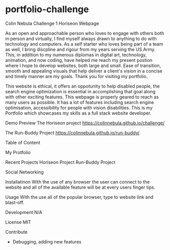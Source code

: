 # portfolio-challenge

Colin Nebula
Challenge 1 Horiseon Webpage

As an open and approachable person who loves to engage with others both in person and virtually, I find myself always drawn to anything to do with technology and computers. As a self starter who loves being part of a team as well, I bring discpline and rigour from my years serving the US Army. This, in addition to my numerous diplomas in digital art, technology, animation, and now coding, have helped me reach my present postion where I hope to develop websites, both large and small. Ease of transition, smooth and appealing visuals that help deliver a client's vision in a concise and timely manner are my goals. Thank you for visiting my portfolio. 

This website is ethical, it offers an oppotunity to help disabled people, the search engine optimization is essential in accomplishing that goal along with other exciting features.
This webpage is properly geared to reach as many users as possible.
It has a lot of features including search engine optimisation, accessibility for people with vision disabilities.
This is my Portfolio which showcases my skills as a full stack website developer.

Demo Preview
The Horiseon project
https://colinnebula.github.io/challenge/

The Run-Buddy Project
https://colinnebula.github.io/run-buddy/


Table of Content

My Protfolio

Recent Projects
Horiseon Project
Run-Buddy Project

Social Networking


Installatinon
With the use of any browser the user can connect to the website and all of the available feature will be at every users finger tips.


Usage
With the use all of the popular browser, type to website link and blast-off.

Development
N/A

License
MIT

Contribute
* Debugging, adding new features